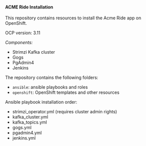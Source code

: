 #### ACME Ride Installation

This repository contains resources to install the Acme Ride app on OpenShift.

OCP version: 3.11

_Components:_
* Strimzi Kafka cluster
* Gogs
* PgAdmin4
* Jenkins

The repository contains the following folders:
* `ansible`: ansible playbooks and roles
* `openshift`: OpenShift templates and other resources

Ansible playbook installation order:
* strimzi_operator.yml (requires cluster admin rights)
* kafka_cluster.yml
* kafka_topics.yml
* gogs.yml
* pgadmin4.yml
* jenkins.yml